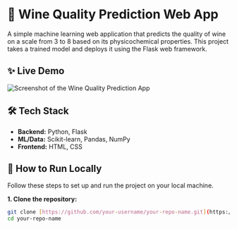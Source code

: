 # 🍷 Wine Quality Prediction Web App

A simple machine learning web application that predicts the quality of wine on a scale from 3 to 8 based on its physicochemical properties. This project takes a trained model and deploys it using the Flask web framework.

## ✨ Live Demo

![Screenshot of the Wine Quality Prediction App](screeenshot.PNG)

## 🛠️ Tech Stack

- **Backend:** Python, Flask
- **ML/Data:** Scikit-learn, Pandas, NumPy
- **Frontend:** HTML, CSS

## 🚀 How to Run Locally

Follow these steps to set up and run the project on your local machine.

**1. Clone the repository:**
```bash
git clone [https://github.com/your-username/your-repo-name.git](https://github.com/your-username/your-repo-name.git)
cd your-repo-name
